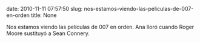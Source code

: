 date: 2010-11-11 07:57:50
slug: nos-estamos-viendo-las-peliculas-de-007-en-orden
title: None

Nos estamos viendo las películas de 007 en orden. Ana lloró cuando Roger Moore sustituyó a Sean Connery. 

